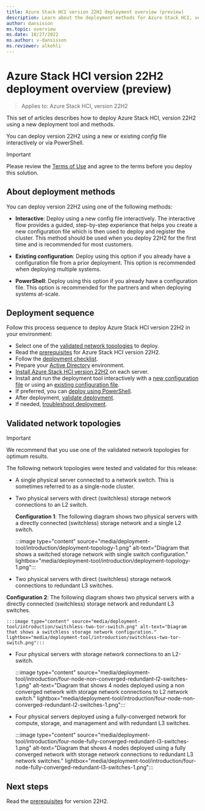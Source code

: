 ```yaml
---
title: Azure Stack HCI version 22H2 deployment overview (preview)
description: Learn about the deployment methods for Azure Stack HCI, version 22H2 using the supplemental package (preview).
author: dansisson
ms.topic: overview
ms.date: 10/27/2022
ms.author: v-dansisson
ms.reviewer: alkohli
---
```


# Azure Stack HCI version 22H2 deployment overview (preview)

> Applies to: Azure Stack HCI, version 22H2

This set of articles describes how to deploy Azure Stack HCI, version 22H2 using a new deployment tool and methods.

You can deploy version 22H2 using a new or existing *config* file interactively or via PowerShell.

> [!IMPORTANT]
 > Please review the [Terms of Use](https://azure.microsoft.com/support/legal/preview-supplemental-terms/) and agree to the terms before you deploy this solution.

## About deployment methods

You can deploy version 22H2 using one of the following methods:

- **Interactive**:  Deploy using a new config file interactively. The interactive flow provides a guided, step-by-step experience that helps you create a new configuration file which is then used to deploy and register the cluster. This method should be used when you deploy 22H2 for the first time and is recommended for most customers.
 
- **Existing configuration**: Deploy using this option if you already have a configuration file from a prior deployment. This option is  recommended when deploying multiple systems.  

- **PowerShell**: Deploy using this option if you already have a configuration file. This option is recommended for the partners and when deploying systems at-scale.


## Deployment sequence

Follow this process sequence to deploy Azure Stack HCI version 22H2 in your environment:

- Select one of the [validated network topologies](#validated-network-topologies) to deploy.
- Read the [prerequisites](deployment-tool-prerequisites.md) for Azure Stack HCI version 22H2.
- Follow the [deployment checklist](deployment-tool-checklist.md).
- Prepare your [Active Directory](deployment-tool-active-directory.md) environment.
- [Install Azure Stack HCI version 22H2](deployment-tool-install-os.md) on each server.
- Install and run the deployment tool interactively with a [new configuration file](deployment-tool-new-file.md) or using an [existing configuration file](deployment-tool-existing-file.md).
- If preferred, you can [deploy using PowerShell](deployment-tool-powershell.md).
- After deployment, [validate deployment](deployment-tool-validate.md).
- If needed, [troubleshoot deployment](deployment-tool-troubleshoot.md).

## Validated network topologies

> [!IMPORTANT]
> We recommend that you use one of the validated network topologies for optimum results.

The following network topologies were tested and validated for this release:

- A single physical server connected to a network switch. This is sometimes referred to as a single-node cluster.

- Two physical servers with direct (switchless) storage network connections to an L2 switch.

    **Configuration 1**: The following diagram shows two physical servers with a directly connected (switchless) storage network and a single L2 switch.
    
    :::image type="content" source="media/deployment-tool/introduction/deployment-topology-1.png" alt-text="Diagram that shows a switched storage network with single switch configuration." lightbox="media/deployment-tool/introduction/deployment-topology-1.png":::

- Two physical servers with direct (switchless) storage network connections to redundant L3 switches.

**Configuration 2**: The following diagram shows two physical servers with a directly connected (switchless) storage network and redundant L3 switches.

    :::image type="content" source="media/deployment-tool/introduction/switchless-two-tor-switch.png" alt-text="Diagram that shows a switchless storage network configuration." lightbox="media/deployment-tool/introduction/switchless-two-tor-switch.png":::

- Four physical servers with storage network connections to an L2-switch.

    :::image type="content" source="media/deployment-tool/introduction/four-node-non-converged-redundant-l2-switches-1.png" alt-text="Diagram that shows 4 nodes deployed using a non converged network with storage network connections to L2 network switch." lightbox="media/deployment-tool/introduction/four-node-non-converged-redundant-l2-switches-1.png":::

- Four physical servers deployed using a fully-converged network for compute, storage, and management and with redundant L3 switches.

    :::image type="content" source="media/deployment-tool/introduction/four-node-fully-converged-redundant-l3-switches-1.png" alt-text="Diagram that shows 4 nodes deployed using a fully converged network with storage network connections to redundant L3 network switches." lightbox="media/deployment-tool/introduction/four-node-fully-converged-redundant-l3-switches-1.png":::

<!---- Two physical servers deployed using a switched storage network and redundant L3 switches.

- Two physical servers deployed using a fully-converged network for compute, storage, and management and with redundant L3 switches.--->





<!---**Configuration 3**: The following diagram shows two physical servers with a switched storage network and redundant L3 switches.

:::image type="content" source="media/deployment-tool/deployment-topology-2.png" alt-text="Diagram that shows a switched storage network configuration." lightbox="media/deployment-tool/deployment-topology-2.png":::

**Configuration 4**: The following diagram shows two physical servers with a fully-converged network for compute, storage, and management and with redundant L3 switches.

:::image type="content" source="media/deployment-tool/switched-converged-two-tor-switch.png" alt-text="Diagram that shows a fully-converged network configuration." lightbox="media/deployment-tool/switched-converged-two-tor-switch.png":::--->

## Next steps

Read the [prerequisites](deployment-tool-prerequisites.md) for version 22H2.
